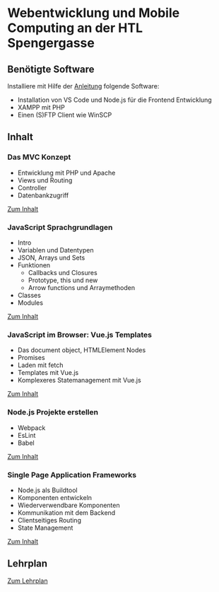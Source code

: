 # Webentwicklung und Mobile Computing an der HTL Spengergasse

## Benötigte Software

Installiere mit Hilfe der [Anleitung](Software_Installation.md) folgende Software:

- Installation von VS Code und Node.js für die Frontend Entwicklung
- XAMPP mit PHP
- Einen (S)FTP Client wie WinSCP

## Inhalt 

### Das MVC Konzept

- Entwicklung mit PHP und Apache
- Views und Routing
- Controller
- Datenbankzugriff

[Zum Inhalt](30_MVC)

### JavaScript Sprachgrundlagen

- Intro
- Variablen und Datentypen
- JSON, Arrays und Sets
- Funktionen
  - Callbacks und Closures
  - Prototype, this und new
  - Arrow functions und Arraymethoden
- Classes
- Modules

[Zum Inhalt](31_JavaScript)

### JavaScript im Browser: Vue.js Templates

- Das document object, HTMLElement Nodes
- Promises
- Laden mit fetch
- Templates mit Vue.js
- Komplexeres Statemanagement mit Vue.js

[Zum Inhalt](32_VueJsTemplates)

### Node.js Projekte erstellen

- Webpack
- EsLint
- Babel

[Zum Inhalt](33_Webpack)

### Single Page Application Frameworks

- Node.js als Buildtool
- Komponenten entwickeln
- Wiederverwendbare Komponenten
- Kommunikation mit dem Backend
- Clientseitiges Routing
- State Management

[Zum Inhalt](34_SPA)

## Lehrplan

[Zum Lehrplan](Lehrplan.md)
